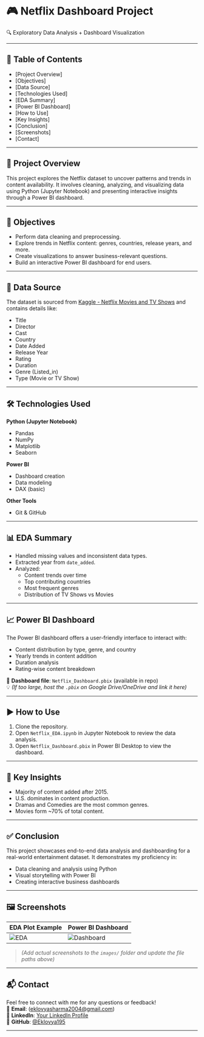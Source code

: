 # 🎮 Netflix Dashboard Project  
🔍 Exploratory Data Analysis + Dashboard Visualization  

---

## 📌 Table of Contents
- [Project Overview]
- [Objectives]
- [Data Source]
- [Technologies Used]
- [EDA Summary]
- [Power BI Dashboard]
- [How to Use]
- [Key Insights]
- [Conclusion]
- [Screenshots]
- [Contact]

---

## 📁 Project Overview
This project explores the Netflix dataset to uncover patterns and trends in content availability. It involves cleaning, analyzing, and visualizing data using Python (Jupyter Notebook) and presenting interactive insights through a Power BI dashboard.

---

## 🎯 Objectives
- Perform data cleaning and preprocessing.  
- Explore trends in Netflix content: genres, countries, release years, and more.  
- Create visualizations to answer business-relevant questions.  
- Build an interactive Power BI dashboard for end users.  

---

## 📂 Data Source
The dataset is sourced from [Kaggle - Netflix Movies and TV Shows](https://www.kaggle.com/datasets/shivamb/netflix-shows) and contains details like:  
- Title  
- Director  
- Cast  
- Country  
- Date Added  
- Release Year  
- Rating  
- Duration  
- Genre (Listed_in)  
- Type (Movie or TV Show)  

---

## 🛠 Technologies Used

**Python (Jupyter Notebook)**  
- Pandas  
- NumPy  
- Matplotlib  
- Seaborn  

**Power BI**  
- Dashboard creation  
- Data modeling  
- DAX (basic)  

**Other Tools**  
- Git & GitHub  

---

## 📊 EDA Summary
- Handled missing values and inconsistent data types.  
- Extracted year from `date_added`.  
- Analyzed:
  - Content trends over time  
  - Top contributing countries  
  - Most frequent genres  
  - Distribution of TV Shows vs Movies  

---

## 📈 Power BI Dashboard
The Power BI dashboard offers a user-friendly interface to interact with:
- Content distribution by type, genre, and country  
- Yearly trends in content addition  
- Duration analysis  
- Rating-wise content breakdown  

📌 **Dashboard file**: `Netflix_Dashboard.pbix` (available in repo)  
💡 *(If too large, host the `.pbix` on Google Drive/OneDrive and link it here)*  

---

## ▶️ How to Use
1. Clone the repository.  
2. Open `Netflix_EDA.ipynb` in Jupyter Notebook to review the data analysis.  
3. Open `Netflix_Dashboard.pbix` in Power BI Desktop to view the dashboard.

---

## 📌 Key Insights
- Majority of content added after 2015.  
- U.S. dominates in content production.  
- Dramas and Comedies are the most common genres.  
- Movies form ~70% of total content.

---

## ✅ Conclusion
This project showcases end-to-end data analysis and dashboarding for a real-world entertainment dataset. It demonstrates my proficiency in:
- Data cleaning and analysis using Python  
- Visual storytelling with Power BI  
- Creating interactive business dashboards  

---

## 🖼 Screenshots

| EDA Plot Example | Power BI Dashboard |
|------------------|---------------------|
| ![EDA](https://github.com/Eklovya195/Netflix_Dashboard/tree/main/images/EDA_images) | ![Dashboard]([images/dashboard.png](https://github.com/Eklovya195/Netflix_Dashboard/tree/main/images)) |

> *(Add actual screenshots to the `images/` folder and update the file paths above)*

---

## 📬 Contact

Feel free to connect with me for any questions or feedback!  
📧 **Email**: (eklovyasharma2004@gmail.com)  
🔗 **LinkedIn**: [Your LinkedIn Profile](www.linkedin.com/in/eklovya-sharma-b7577222a)  
🐙 **GitHub**: [@Eklovya195](https://github.com/Eklovya195)

---
